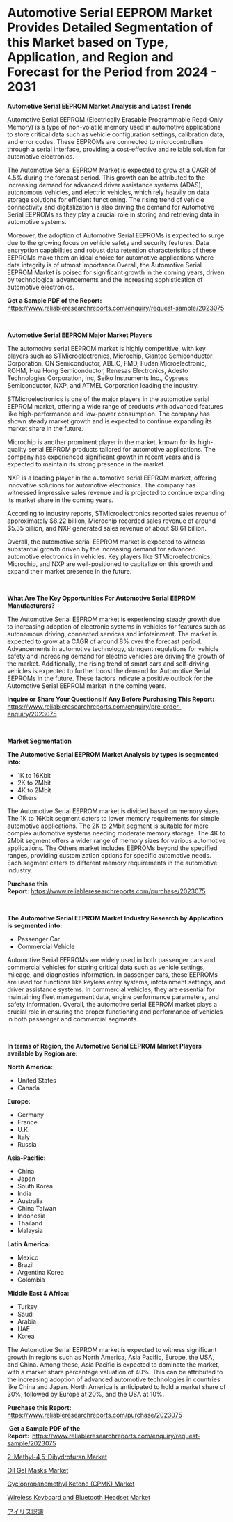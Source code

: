 <p><h1>Automotive Serial EEPROM Market Provides Detailed Segmentation of this Market based on Type, Application, and Region and Forecast for the Period from 2024 - 2031</h1></p><p><strong>Automotive Serial EEPROM Market Analysis and Latest Trends</strong></p>
<p><p>Automotive Serial EEPROM (Electrically Erasable Programmable Read-Only Memory) is a type of non-volatile memory used in automotive applications to store critical data such as vehicle configuration settings, calibration data, and error codes. These EEPROMs are connected to microcontrollers through a serial interface, providing a cost-effective and reliable solution for automotive electronics.</p><p>The Automotive Serial EEPROM Market is expected to grow at a CAGR of 4.5% during the forecast period. This growth can be attributed to the increasing demand for advanced driver assistance systems (ADAS), autonomous vehicles, and electric vehicles, which rely heavily on data storage solutions for efficient functioning. The rising trend of vehicle connectivity and digitalization is also driving the demand for Automotive Serial EEPROMs as they play a crucial role in storing and retrieving data in automotive systems.</p><p>Moreover, the adoption of Automotive Serial EEPROMs is expected to surge due to the growing focus on vehicle safety and security features. Data encryption capabilities and robust data retention characteristics of these EEPROMs make them an ideal choice for automotive applications where data integrity is of utmost importance.Overall, the Automotive Serial EEPROM Market is poised for significant growth in the coming years, driven by technological advancements and the increasing sophistication of automotive electronics.</p></p>
<p><strong>Get a Sample PDF of the Report:&nbsp;</strong> <a href="https://www.reliableresearchreports.com/enquiry/request-sample/2023075">https://www.reliableresearchreports.com/enquiry/request-sample/2023075</a></p>
<p>&nbsp;</p>
<p><strong>Automotive Serial EEPROM Major Market Players</strong></p>
<p><p>The automotive serial EEPROM market is highly competitive, with key players such as STMicroelectronics, Microchip, Giantec Semiconductor Corporation, ON Semiconductor, ABLIC, FMD, Fudan Microelectronic, ROHM, Hua Hong Semiconductor, Renesas Electronics, Adesto Technologies Corporation, Inc, Seiko Instruments Inc., Cypress Semiconductor, NXP, and ATMEL Corporation leading the industry.</p><p>STMicroelectronics is one of the major players in the automotive serial EEPROM market, offering a wide range of products with advanced features like high-performance and low-power consumption. The company has shown steady market growth and is expected to continue expanding its market share in the future.</p><p>Microchip is another prominent player in the market, known for its high-quality serial EEPROM products tailored for automotive applications. The company has experienced significant growth in recent years and is expected to maintain its strong presence in the market.</p><p>NXP is a leading player in the automotive serial EEPROM market, offering innovative solutions for automotive electronics. The company has witnessed impressive sales revenue and is projected to continue expanding its market share in the coming years.</p><p>According to industry reports, STMicroelectronics reported sales revenue of approximately $8.22 billion, Microchip recorded sales revenue of around $5.35 billion, and NXP generated sales revenue of about $8.61 billion.</p><p>Overall, the automotive serial EEPROM market is expected to witness substantial growth driven by the increasing demand for advanced automotive electronics in vehicles. Key players like STMicroelectronics, Microchip, and NXP are well-positioned to capitalize on this growth and expand their market presence in the future.</p></p>
<p>&nbsp;</p>
<p><strong>What Are The Key Opportunities For Automotive Serial EEPROM Manufacturers?</strong></p>
<p><p>The Automotive Serial EEPROM market is experiencing steady growth due to increasing adoption of electronic systems in vehicles for features such as autonomous driving, connected services and infotainment. The market is expected to grow at a CAGR of around 8% over the forecast period. Advancements in automotive technology, stringent regulations for vehicle safety and increasing demand for electric vehicles are driving the growth of the market. Additionally, the rising trend of smart cars and self-driving vehicles is expected to further boost the demand for Automotive Serial EEPROMs in the future. These factors indicate a positive outlook for the Automotive Serial EEPROM market in the coming years.</p></p>
<p><strong>Inquire or Share Your Questions If Any Before Purchasing This Report:</strong> <a href="https://www.reliableresearchreports.com/enquiry/pre-order-enquiry/2023075">https://www.reliableresearchreports.com/enquiry/pre-order-enquiry/2023075</a></p>
<p>&nbsp;</p>
<p><strong>Market Segmentation</strong></p>
<p><strong>The Automotive Serial EEPROM Market Analysis by types is segmented into:</strong></p>
<p><ul><li>1K to 16Kbit</li><li>2K to 2Mbit</li><li>4K to 2Mbit</li><li>Others</li></ul></p>
<p><p>The Automotive Serial EEPROM market is divided based on memory sizes. The 1K to 16Kbit segment caters to lower memory requirements for simple automotive applications. The 2K to 2Mbit segment is suitable for more complex automotive systems needing moderate memory storage. The 4K to 2Mbit segment offers a wider range of memory sizes for various automotive applications. The Others market includes EEPROMs beyond the specified ranges, providing customization options for specific automotive needs. Each segment caters to different memory requirements in the automotive industry.</p></p>
<p><strong>Purchase this Report:&nbsp;</strong><a href="https://www.reliableresearchreports.com/purchase/2023075">https://www.reliableresearchreports.com/purchase/2023075</a></p>
<p>&nbsp;</p>
<p><strong>The Automotive Serial EEPROM Market Industry Research by Application is segmented into:</strong></p>
<p><ul><li>Passenger Car</li><li>Commercial Vehicle</li></ul></p>
<p><p>Automotive Serial EEPROMs are widely used in both passenger cars and commercial vehicles for storing critical data such as vehicle settings, mileage, and diagnostics information. In passenger cars, these EEPROMs are used for functions like keyless entry systems, infotainment settings, and driver assistance systems. In commercial vehicles, they are essential for maintaining fleet management data, engine performance parameters, and safety information. Overall, the automotive serial EEPROM market plays a crucial role in ensuring the proper functioning and performance of vehicles in both passenger and commercial segments.</p></p>
<p>&nbsp;</p>
<p><strong>In terms of Region, the Automotive Serial EEPROM Market Players available by Region are:</strong></p>
<p>
    <p> <strong> North America: </strong>
        <ul>
            <li>United States</li>
            <li>Canada</li>
        </ul>
        </p> 
    <p> <strong> Europe: </strong>
        <ul>
            <li>Germany</li>
            <li>France</li>
            <li>U.K.</li>
            <li>Italy</li>
            <li>Russia</li>
        </ul>
        </p> 
    <p> <strong> Asia-Pacific: </strong>
        <ul>
            <li>China</li>
            <li>Japan</li>
            <li>South Korea</li>
            <li>India</li>
            <li>Australia</li>
            <li>China Taiwan</li>
            <li>Indonesia</li>
            <li>Thailand</li>
            <li>Malaysia</li>
        </ul>
        </p> 
    <p> <strong> Latin America: </strong>
        <ul>
            <li>Mexico</li>
            <li>Brazil</li>
            <li>Argentina Korea</li>
            <li>Colombia</li>
        </ul>
        </p> 
    <p> <strong> Middle East & Africa: </strong>
        <ul>
            <li>Turkey</li>
            <li>Saudi</li>
            <li>Arabia</li>
            <li>UAE</li>
            <li>Korea</li>
        </ul>
    </p>
    </p>
<p><p>The Automotive Serial EEPROM market is expected to witness significant growth in regions such as North America, Asia Pacific, Europe, the USA, and China. Among these, Asia Pacific is expected to dominate the market, with a market share percentage valuation of 40%. This can be attributed to the increasing adoption of advanced automotive technologies in countries like China and Japan. North America is anticipated to hold a market share of 30%, followed by Europe at 20%, and the USA at 10%.</p></p>
<p><strong>Purchase this Report: </strong><a href="https://www.reliableresearchreports.com/purchase/2023075">https://www.reliableresearchreports.com/purchase/2023075</a></p>
<p>&nbsp;<strong>Get a Sample PDF of the Report:&nbsp;&nbsp;</strong><a href="https://www.reliableresearchreports.com/enquiry/request-sample/2023075">https://www.reliableresearchreports.com/enquiry/request-sample/2023075</a></p>
<p><strong></strong></p>
<p><p><a href="https://rainy-horn-d69.notion.site/2-Methyl-4-5-Dihydrofuran-Market-Challenges-Opportunities-and-Growth-Drivers-and-Major-Market-Pla-bfcf8d1714f645d599470253d7c2330c">2-Methyl-4,5-Dihydrofuran Market</a></p><p><a href="https://view.publitas.com/reportprime-1/oil-gel-masks-market-analysis-and-market-size-global-industry-overview-market-segmentation-and-forecast-2024-to-2031/">Oil Gel Masks Market</a></p><p><a href="https://woozy-pyroraptor-a1f.notion.site/Cyclopropanemethyl-Ketone-CPMK-Market-Research-Report-Provides-thorough-Industry-Overview-which-o-d004ce2cdcae4f18b975ad203b8080b3">Cyclopropanemethyl Ketone (CPMK) Market</a></p><p><a href="https://view.publitas.com/reportprime-1/wireless-keyboard-and-bluetooth-headset-market-size-growth-and-forecast-from-2024-2031/">Wireless Keyboard and Bluetooth Headset Market</a></p><p><a href="https://github.com/lababdou/Market-Research-Report-List-2/blob/main/9860972186499.md">アイリス認識</a></p></p>
